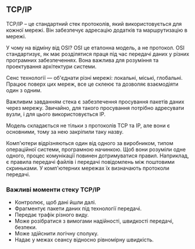 ## TCP/IP

TCP/IP – це стандартний стек протоколів, який використовується для кожної мережі. Він забезпечує адресацію додатків та маршрутизацію в мережі.

У чому на відміну від OSI? OSI це еталонна модель, а не протокол. OSI стандартизує, як має розділятися праця під час передачі даних у різних програмних забезпеченнях. Вона важлива для розуміння та проектування архітектури системи.

Сенс технології — об'єднати різні мережі: локальні, міські, глобальні. Працює поверх цих мереж, все це склеює та дозволяє взаємодіяти один з одним.

Важливим завданням стека є забезпечення просування пакетів даних через мережу. Звичайно, для такого просування потрібно адресувати вузли, і для цього використовується IP.

Модель складається не тільки з протоколів TCP та IP, але вони є основними, тому за нею закріпили таку назву.

Комп'ютери відрізняються один від одного за виробником, типом операційної системи, програмною начинкою. Щоб вони розуміли одне одного, процес комунікації повинен дотримуватися правил. Наприклад, є правила передачі файлів і передачі повідомлень між поштовими скриньками. У комп'ютерних мережах їх визначають протоколи передачі.

### Важливі моменти стеку TCP/IP

-   Контролює, щоб дані йшли далі.
-   Фрагментує пакети даних під технології передачі.
-   Передає трафік різного виду.
-   Може розібратися з вимогами надійності, швидкості передачі, безпеки.
-   Може здійснити логічну сполуку.
-   Надає у межах сеансу відносно рівномірну швидкість.
